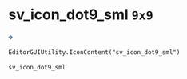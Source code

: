 # sv_icon_dot9_sml `9x9`
<img src="/img/sv_icon_dot9_sml.png" width=9 height=9>

``` CSharp
EditorGUIUtility.IconContent("sv_icon_dot9_sml")
```
```
sv_icon_dot9_sml
```
